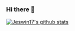 ### Hi there 👋

<!--
**Jeswin17/Jeswin17** is a ✨ _special_ ✨ repository because its `README.md` (this file) appears on your GitHub profile.

Here are some ideas to get you started:

- 🔭 I’m currently working on ...
- 🌱 I’m currently learning ...
- 👯 I’m looking to collaborate on ...
- 🤔 I’m looking for help with ...
- 💬 Ask me about ...
- 📫 How to reach me: ...
- 😄 Pronouns: ...
- ⚡ Fun fact: ...
-->


[![Jeswin17's github stats](https://github-readme-stats.vercel.app/api?username=Jeswin17)](https://github.com/Jeswin17/github-readme-stats)
